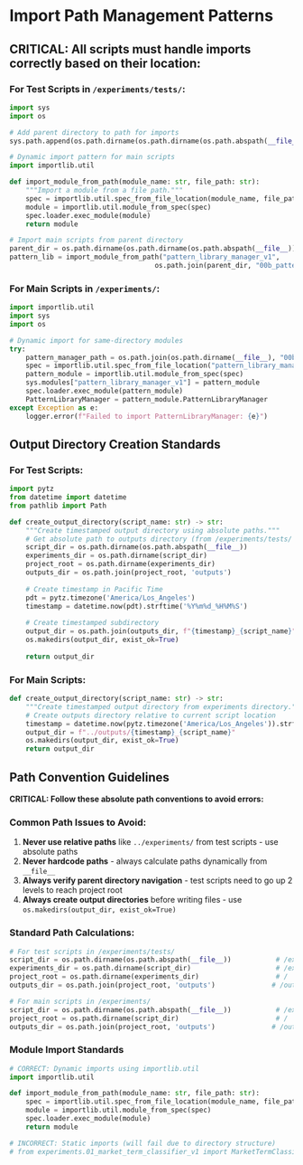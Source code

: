 # Import Path Management Patterns

## CRITICAL: All scripts must handle imports correctly based on their location:

### For Test Scripts in `/experiments/tests/`:
```python
import sys
import os

# Add parent directory to path for imports
sys.path.append(os.path.dirname(os.path.dirname(os.path.abspath(__file__))))

# Dynamic import pattern for main scripts
import importlib.util

def import_module_from_path(module_name: str, file_path: str):
    """Import a module from a file path."""
    spec = importlib.util.spec_from_file_location(module_name, file_path)
    module = importlib.util.module_from_spec(spec)
    spec.loader.exec_module(module)
    return module

# Import main scripts from parent directory
parent_dir = os.path.dirname(os.path.dirname(os.path.abspath(__file__)))
pattern_lib = import_module_from_path("pattern_library_manager_v1", 
                                    os.path.join(parent_dir, "00b_pattern_library_manager_v1.py"))
```

### For Main Scripts in `/experiments/`:
```python
import importlib.util
import sys
import os

# Dynamic import for same-directory modules
try:
    pattern_manager_path = os.path.join(os.path.dirname(__file__), "00b_pattern_library_manager_v1.py")
    spec = importlib.util.spec_from_file_location("pattern_library_manager_v1", pattern_manager_path)
    pattern_module = importlib.util.module_from_spec(spec)
    sys.modules["pattern_library_manager_v1"] = pattern_module
    spec.loader.exec_module(pattern_module)
    PatternLibraryManager = pattern_module.PatternLibraryManager
except Exception as e:
    logger.error(f"Failed to import PatternLibraryManager: {e}")
```

## Output Directory Creation Standards

### For Test Scripts:
```python
import pytz
from datetime import datetime
from pathlib import Path

def create_output_directory(script_name: str) -> str:
    """Create timestamped output directory using absolute paths."""
    # Get absolute path to outputs directory (from /experiments/tests/ to /outputs/)
    script_dir = os.path.dirname(os.path.abspath(__file__))
    experiments_dir = os.path.dirname(script_dir)  
    project_root = os.path.dirname(experiments_dir)
    outputs_dir = os.path.join(project_root, 'outputs')
    
    # Create timestamp in Pacific Time
    pdt = pytz.timezone('America/Los_Angeles')
    timestamp = datetime.now(pdt).strftime('%Y%m%d_%H%M%S')
    
    # Create timestamped subdirectory
    output_dir = os.path.join(outputs_dir, f"{timestamp}_{script_name}")
    os.makedirs(output_dir, exist_ok=True)
    
    return output_dir
```

### For Main Scripts:
```python
def create_output_directory(script_name: str) -> str:
    """Create timestamped output directory from experiments directory."""
    # Create outputs directory relative to current script location
    timestamp = datetime.now(pytz.timezone('America/Los_Angeles')).strftime('%Y%m%d_%H%M%S')
    output_dir = f"../outputs/{timestamp}_{script_name}"
    os.makedirs(output_dir, exist_ok=True)
    return output_dir
```

## Path Convention Guidelines

**CRITICAL: Follow these absolute path conventions to avoid errors:**

### Common Path Issues to Avoid:
1. **Never use relative paths** like `../experiments/` from test scripts - use absolute paths  
2. **Never hardcode paths** - always calculate paths dynamically from `__file__`
3. **Always verify parent directory navigation** - test scripts need to go up 2 levels to reach project root
4. **Always create output directories** before writing files - use `os.makedirs(output_dir, exist_ok=True)`

### Standard Path Calculations:
```python
# For test scripts in /experiments/tests/
script_dir = os.path.dirname(os.path.abspath(__file__))           # /experiments/tests/
experiments_dir = os.path.dirname(script_dir)                     # /experiments/  
project_root = os.path.dirname(experiments_dir)                   # /
outputs_dir = os.path.join(project_root, 'outputs')              # /outputs/

# For main scripts in /experiments/
script_dir = os.path.dirname(os.path.abspath(__file__))           # /experiments/
project_root = os.path.dirname(script_dir)                        # /
outputs_dir = os.path.join(project_root, 'outputs')              # /outputs/
```

### Module Import Standards
```python
# CORRECT: Dynamic imports using importlib.util
import importlib.util

def import_module_from_path(module_name: str, file_path: str):
    spec = importlib.util.spec_from_file_location(module_name, file_path)
    module = importlib.util.module_from_spec(spec)
    spec.loader.exec_module(module)
    return module

# INCORRECT: Static imports (will fail due to directory structure)
# from experiments.01_market_term_classifier_v1 import MarketTermClassifier
```